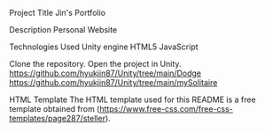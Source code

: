 Project Title
Jin's Portfolio

Description
Personal Website

Technologies Used
Unity engine
HTML5
JavaScript

Clone the repository.
Open the project in Unity.
https://github.com/hyukjin87/Unity/tree/main/Dodge
https://github.com/hyukjin87/Unity/tree/main/mySolitaire


HTML Template
The HTML template used for this README is a free template obtained from (https://www.free-css.com/free-css-templates/page287/steller).
